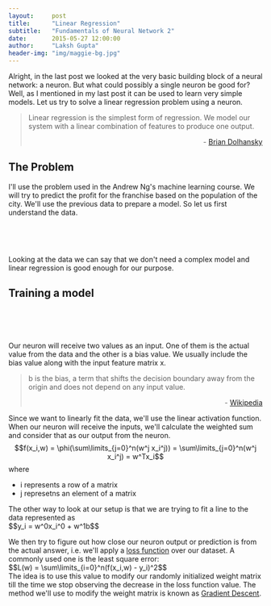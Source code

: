 ```yaml
---
layout:     post
title:      "Linear Regression"
subtitle:   "Fundamentals of Neural Network 2"
date:       2015-05-27 12:00:00
author:     "Laksh Gupta"
header-img: "img/maggie-bg.jpg"
---
```


<p>
Alright, in the last <ahref src="http://lakshgupta.github.io/2015/05/21/ArtificialNeuron/">post</a> we looked at the very basic building block of a neural network: a neuron. But what could possibly a single neuron be 
good for? Well, as I mentioned in my last post it can be used to learn very simple models. Let us try to solve a linear regression problem using a neuron. 

<blockquote>
Linear regression is the simplest form of regression.  We model our system with a linear combination of features to produce one output.
<p align="right">- <a href="http://briandolhansky.com/blog/artificial-neural-networks-linear-regression-part-1">Brian Dolhansky</a></p>
</blockquote>
</p>

<h2 class="section-heading">The Problem</h2>
<p>I'll use the problem used in the Andrew Ng's machine learning course. We will try to predict the profit for the franchise based on the population of the city. We'll use the previous data to prepare a model. So let us first understand the data.</p>

</br><center><canvas id="inputData" width="600" height="400"></canvas></center></br>

<p>Looking at the data we can say that we don't need a complex model and linear regression is good enough for our purpose. </p>

<h2 class="section-heading">Training a model</h2>
</br></br><center><canvas id="artificialneuron" width="500" heigth="400"></canvas></center></br>
<p>
Our neuron will receive two values as an input. One of them is the actual value from the data and the other is a bias value. We usually include the bias 
value along with the input feature matrix x.
<blockquote>
b is the bias, a term that shifts the decision boundary away from the origin and does not depend on any input value.
<p align="right">- <a href="http://en.wikipedia.org/wiki/Perceptron">Wikipedia</a></p>
</blockquote>

Since we want to linearly fit the data, we'll use the linear activation function. When our neuron
will receive the inputs, we'll calculate the weighted sum and consider that as our output from the neuron.
$$f(x_i,w) = \phi(\sum\limits_{j=0}^n(w^j x_i^j)) = \sum\limits_{j=0}^n(w^j x_i^j) = w^Tx_i$$
where 
</p>

<p>
<ul>
<li> i represents a row of a matrix</li>
<li> j represetns an element of a matrix</li>
</ul>
</p>

<p>
The other way to look at our setup is that we are trying to fit a line to the data represented as
</br>$$y_i = w^0x_i^0 + w^1b$$</br>
</p>
<p>
We then try to figure out how close our neuron output or prediction is from the actual answer, i.e. we'll apply a <a href="http://en.wikipedia.org/wiki/Loss_function">loss function</a> over our dataset. A commonly
used one is the least square error:
</br>$$L(w) = \sum\limits_{i=0}^n(f(x_i,w) - y_i)^2$$</br>
The idea is to use this value to modify our randomly initialized weight matrix till the time we stop observing the decrease in the loss function value.
The method we'll use to modify the weight matrix is known as <a href="http://en.wikipedia.org/wiki/Gradient_descent">Gradient Descent</a>.
</p>



<!-- ############# JAVASCRIPT ############-->
<script language="javascript" type="text/javascript" src="http://cdnjs.cloudflare.com/ajax/libs/numeric/1.2.6/numeric.js" charset="utf-8"></script>
<script language="javascript" type="text/javascript" src="https://cdnjs.cloudflare.com/ajax/libs/p5.js/0.4.4/p5.min.js" charset="utf-8"></script>
<script language="javascript" type="text/javascript" src="{{ site.baseurl }}/js/plot/scatter.js" charset="utf-8"></script>
<script language="javascript" type="text/javascript" src="{{ site.baseurl }}/js/utils/mathUtils.js" charset="utf-8"></script>
<script language="javascript" type="text/javascript" src="{{ site.baseurl }}/js/nn/canvas.js"></script>
<script language="javascript" type="text/javascript" src="{{ site.baseurl }}/js/nn/neuron.js"></script>
<script language="javascript" type="text/javascript" src="{{ site.baseurl }}/js/nn/neuralnet.js"></script>

<script language="javascript"> 
    
  //artificial neuron: linear model
  var _ancanvas = document.getElementById("artificialneuron");
  var _anctx = _ancanvas.getContext("2d");
  var neuronIn1 = new neuron(_anctx, 50, 40, neuronRadius,"b");
  var neuronIn2 = new neuron(_anctx, 50, 110, neuronRadius, "x_i^j");
  var	hiddenLayer= new neuron(_anctx, 200, 75, neuronRadius);
  _anctx.mathText("f(x_i, w)",200,120,{"text-align": "center"});
  var neuronOut = new neuron(_anctx, 350, 75, neuronRadius,"y");
  //input to hidden layer
  connectLayers([neuronIn1, neuronIn2], [hiddenLayer]);
  //hidden to output layer
  connectLayers([hiddenLayer], [neuronOut]);
  
  
  function setup(){
    loadTable("{{ site.baseurl }}/data/ex1data1.txt","CSV",linReg);
  }
  
  function linReg(table){
    var rowCount = table.rows.length - 1;
    var X = Array.matrix(rowCount, 2, 0);
    var Y = Array.matrix(rowCount, 1, 0);
    var iterations = 1500;
    var alpha = 0.01;
    //var theta = numeric.random([2,1]);
    var theta = Array.matrix(2,1,0);
    var xMax = table.getNum(0,0);
    var xMin = table.getNum(0,0);
    var yMax = table.getNum(0,1);
    var yMin = table.getNum(0,1);
    //load X and Y from table
    for(var i=0; i<rowCount; i++){
      X[i][0] = table.getNum(i,0);
      X[i][1] = 1;
      Y[i][0] = table.getNum(i,1);
      //find min and max
      if(xMax < X[i][0]){
        xMax = X[i][0];
      }
      if(xMin > X[i][0]){
        xMin = X[i][0];
      }
      if(yMax < Y[i][0]){
        yMax = Y[i][0];
      }
      if(yMin > Y[i][0]){
        yMin = Y[i][0];
      }
    }
    //plot input data
    var chartInfo= { y:{min:yMin, max:yMax, steps:5,label:"Profit in $10,000s"},
                      x:{min:xMin, max:xMax, steps:5,label:"Population of City in 10,000s"}
    };
    var inputPlot = new scatter("inputData",chartInfo, X, Y);
        
    //compute initial cost
    console.log(computeCost(X,Y, theta));
    
    //run gradient descent
    
    //plot the linear fit
    
    //predict the values
  }
  
  function computeCost(x,y, theta){
    var m = 1;
    if(Array.isArray(x)){
      m = x.length;
    } 
    return numeric.sum(numeric.pow(numeric.sub(numeric.dot(x, theta), y),2))/(2*m);
  };
</script>
